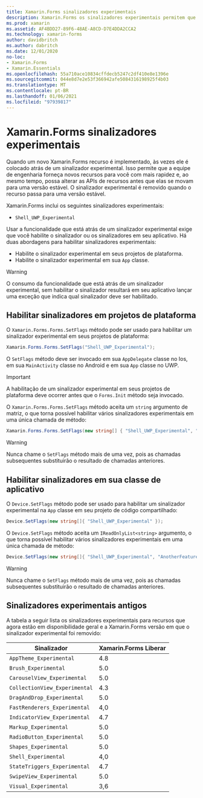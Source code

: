 ```yaml
---
title: Xamarin.Forms sinalizadores experimentais
description: Xamarin.Forms os sinalizadores experimentais permitem que a equipe de engenharia envie novos recursos aos usuários mais rapidamente, enquanto ainda pode alterar as APIs de recursos antes que elas passem para uma versão estável.
ms.prod: xamarin
ms.assetid: AF4BDD27-89F6-48AE-A8CD-D7E4DDA2CCA2
ms.technology: xamarin-forms
author: davidbritch
ms.author: dabritch
ms.date: 12/01/2020
no-loc:
- Xamarin.Forms
- Xamarin.Essentials
ms.openlocfilehash: 55a710ace10834cffdecb5247c2df410e8e1396e
ms.sourcegitcommit: 044e8d7e2e53f366942afe5084316198925f4b03
ms.translationtype: MT
ms.contentlocale: pt-BR
ms.lasthandoff: 01/06/2021
ms.locfileid: "97939817"
---
```

# <a name="no-locxamarinforms-experimental-flags"></a>Xamarin.Forms sinalizadores experimentais

Quando um novo Xamarin.Forms recurso é implementado, às vezes ele é colocado atrás de um sinalizador experimental. Isso permite que a equipe de engenharia forneça novos recursos para você com mais rapidez e, ao mesmo tempo, possa alterar as APIs de recursos antes que elas se movam para uma versão estável. O sinalizador experimental é removido quando o recurso passa para uma versão estável.

Xamarin.Forms inclui os seguintes sinalizadores experimentais:

- `Shell_UWP_Experimental`

Usar a funcionalidade que está atrás de um sinalizador experimental exige que você habilite o sinalizador ou os sinalizadores em seu aplicativo. Há duas abordagens para habilitar sinalizadores experimentais:

- Habilite o sinalizador experimental em seus projetos de plataforma.
- Habilite o sinalizador experimental em sua `App` classe.

> [!WARNING]
> O consumo da funcionalidade que está atrás de um sinalizador experimental, sem habilitar o sinalizador resultará em seu aplicativo lançar uma exceção que indica qual sinalizador deve ser habilitado.

## <a name="enable-flags-in-platform-projects"></a>Habilitar sinalizadores em projetos de plataforma

O `Xamarin.Forms.Forms.SetFlags` método pode ser usado para habilitar um sinalizador experimental em seus projetos de plataforma:

```csharp
Xamarin.Forms.Forms.SetFlags("Shell_UWP_Experimental");
```

O `SetFlags` método deve ser invocado em sua `AppDelegate` classe no Ios, em sua `MainActivity` classe no Android e em sua `App` classe no UWP.

> [!IMPORTANT]
> A habilitação de um sinalizador experimental em seus projetos de plataforma deve ocorrer antes que o `Forms.Init` método seja invocado.

O `Xamarin.Forms.Forms.SetFlags` método aceita um `string` argumento de matriz, o que torna possível habilitar vários sinalizadores experimentais em uma única chamada de método:

```csharp
Xamarin.Forms.Forms.SetFlags(new string[] { "Shell_UWP_Experimental", "AnotherFeature_Experimental" });
```

> [!WARNING]
> Nunca chame o `SetFlags` método mais de uma vez, pois as chamadas subsequentes substituirão o resultado de chamadas anteriores.

## <a name="enable-flags-in-your-app-class"></a>Habilitar sinalizadores em sua classe de aplicativo

O `Device.SetFlags` método pode ser usado para habilitar um sinalizador experimental na `App` classe em seu projeto de código compartilhado:

```csharp
Device.SetFlags(new string[]{ "Shell_UWP_Experimental" });
```

O `Device.SetFlags` método aceita um `IReadOnlyList<string>` argumento, o que torna possível habilitar vários sinalizadores experimentais em uma única chamada de método:

```csharp
Device.SetFlags(new string[]{ "Shell_UWP_Experimental", "AnotherFeature_Experimental" });
```

> [!WARNING]
> Nunca chame o `SetFlags` método mais de uma vez, pois as chamadas subsequentes substituirão o resultado de chamadas anteriores.

## <a name="old-experimental-flags"></a>Sinalizadores experimentais antigos

A tabela a seguir lista os sinalizadores experimentais para recursos que agora estão em disponibilidade geral e a Xamarin.Forms versão em que o sinalizador experimental foi removido:

| Sinalizador | Xamarin.Forms Liberar |
| ---- | --------------------- |
| `AppTheme_Experimental` | 4.8 |
| `Brush_Experimental` | 5.0 |
| `CarouselView_Experimental` | 5.0 |
| `CollectionView_Experimental` | 4.3 |
| `DragAndDrop_Experimental` | 5.0 |
| `FastRenderers_Experimental` | 4,0 |
| `IndicatorView_Experimental` | 4.7 |
| `Markup_Experimental` | 5.0 |
| `RadioButton_Experimental` | 5.0 |
| `Shapes_Experimental` | 5.0 |
| `Shell_Experimental` | 4,0  |
| `StateTriggers_Experimental` | 4.7 |
| `SwipeView_Experimental` | 5.0 |
| `Visual_Experimental` | 3,6 |
